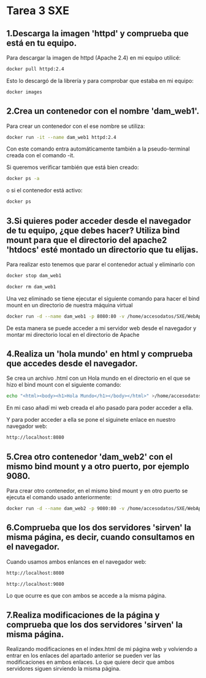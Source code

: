 # Tarea 3 SXE

## 1.Descarga la imagen 'httpd' y comprueba que está en tu equipo.

Para descargar la imagen de httpd (Apache 2.4) en mi equipo utilicé:
```bash
docker pull httpd:2.4
```
Esto lo descargó de la librería y para comprobar que estaba en mi equipo: 
```bash
docker images
```

## 2.Crea un contenedor con el nombre 'dam_web1'.

Para crear un contenedor con el ese nombre se utiliza:
```bash
docker run -it --name dam_web1 httpd:2.4
```
Con este comando entra automáticamente también a la pseudo-terminal creada con el comando -it.

Si queremos verificar también que está bien creado:
```bash
docker ps -a
```
o si el contenedor está activo:
```bash
docker ps
```

## 3.Si quieres poder acceder desde el navegador de tu equipo, ¿que debes hacer? Utiliza bind mount para que el directorio del apache2 'htdocs' esté montado un directorio que tu elijas.

Para realizar esto tenemos que parar el contenedor actual y eliminarlo con
```bash
docker stop dam_web1
```
```bash
docker rm dam_web1
```
Una vez eliminado se tiene ejecutar el siguiente comando para hacer el bind mount en un directorio de nuestra máquina virtual
```bash
docker run -d --name dam_web1 -p 8080:80 -v /home/accesodatos/SXE/WebApache:/usr/local/apache2/htdocs httpd:2.4
```
De esta manera se puede acceder a mi servidor web desde el navegador y montar mi directorio local en el directorio de Apache

## 4.Realiza un 'hola mundo' en html y comprueba que accedes desde el navegador.

Se crea un archivo .html con un Hola mundo en el directorio en el que se hizo el bind mount con el siguiente comando:
```bash
echo "<html><body><h1>Hola Mundo</h1></body></html>" >/home/accesodatos/SXE/WebApache/index.html
```
En mi caso añadí mi web creada el año pasado para poder acceder a ella.

Y para poder acceder a ella se pone el siguinete enlace en nuestro navegador web:
```bash
http://localhost:8080
```

## 5.Crea otro contenedor 'dam_web2' con el mismo bind mount y a otro puerto, por ejemplo 9080.

Para crear otro contenedor, en el mismo bind mount y en otro puerto se ejecuta el comando usado anteriormente:

```bash
docker run -d --name dam_web2 -p 9080:80 -v /home/accesodatos/SXE/WebApache:/usr/local/apache2/htdocs httpd:2.4
```
## 6.Comprueba que los dos servidores 'sirven' la misma página, es decir, cuando consultamos en el navegador.

Cuando usamos ambos enlances en el navegador web:
```bash
http://localhost:8080
```
```bash
http://localhost:9080
```
Lo que ocurre es que con ambos se accede a la misma página.

## 7.Realiza modificaciones de la página y comprueba que los dos servidores 'sirven' la misma página.

Realizando modificaciones en el index.html de mi página web y volviendo a entrar en los enlaces del apartado anterior se pueden ver las modificaciones en ambos enlaces. Lo que quiere decir que ambos servidores siguen sirviendo la misma página.
